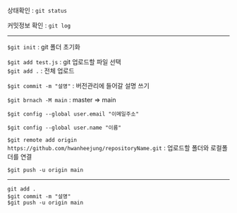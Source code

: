 상태확인 : `git status`

커밋정보 확인 : `git log`

---

`$git init` : git 폴더 초기화

`$git add test.js` : git 업로드할 파일 선택  
 `$git add .` : 전체 업로드

`$git commit -m "설명"` : 버전관리에 들어갈 설명 쓰기

`$git brnach -M main` : master => main

`$git config --global user.email "이메일주소"`

`$git config --global user.name "이름"`

`$git remote add origin https://github.com/hwanheejung/repositoryName.git` : 업로드할 폴더와 로컬폴더를 연결

`$git push -u origin main`

---

```
git add .
$git commit -m "설명"
$git push -u origin main
```
